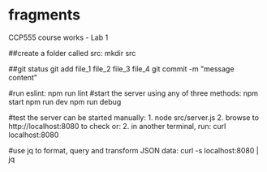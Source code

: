 # fragments
CCP555 course works - Lab 1

##create a folder called src:
	mkdir src

##git status
git add file_1 file_2 file_3 file_4
git commit -m "message content"

#run eslint: 
	npm run lint
#start the server using any of three methods: 
	npm start
	npm run dev
	npm run debug

#test the server can be started manually:
	1. node src/server.js
	2. browse to http://localhost:8080 to check
or:
	2. in another terminal, run: curl localhost:8080
	
#use jq to format, query and transform JSON data:
	curl -s localhost:8080 | jq


